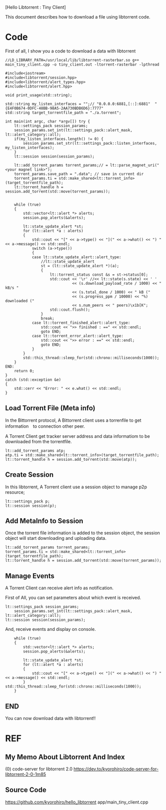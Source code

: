 [Hello Libtorrent : Tiny Client]

This document describes how to download a file using libtorrent code.

# Code

First of all, I show you a code to download a data with libtorrent


```
//LD_LIBRARY_PATH=/usr/local/lib/libtorrent-rasterbar.so g++ main_tiny_client.cpp -o tiny_client.out -ltorrent-rasterbar -lpthread

#include<iostream>
#include<libtorrent/session.hpp>
#include<libtorrent/alert_types.hpp>
#include<libtorrent/alert.hpp>

void print_usage(std::string);

std::string my_listen_interfaces = "";// "0.0.0.0:6881,[::]:6881"  "{E4F0B674-0DFC-48BB-98A5-2AA730BDB6D6}:7777"
std::string target_torrentfile_path = "./a.torrent";

int main(int argc, char *argv[]) try {
	lt::settings_pack session_params;
	session_params.set_int(lt::settings_pack::alert_mask, lt::alert_category::all);
    if(my_listen_interfaces.length() != 0) {
        session_params.set_str(lt::settings_pack::listen_interfaces, my_listen_interfaces);
    }
    lt::session session(session_params);

	lt::add_torrent_params torrent_params;// = lt::parse_magnet_uri("<your magnet link>");
	torrent_params.save_path = ".data"; // save in current dir
    torrent_params.ti = std::make_shared<lt::torrent_info>(target_torrentfile_path);
	lt::torrent_handle h = session.add_torrent(std::move(torrent_params));


    while (true)
    {
        std::vector<lt::alert *> alerts;
        session.pop_alerts(&alerts);

        lt::state_update_alert *st;
        for (lt::alert *a : alerts)
        {
            std::cout << "[" << a->type() << "](" << a->what() << ") " << a->message() << std::endl;
            switch (a->type())
            {
            case lt::state_update_alert::alert_type:
                //lt::state_update_alert
                st = (lt::state_update_alert *)(a);
                {
                    lt::torrent_status const &s = st->status[0];
                    std::cout << '\r' //<< lt::state(s.state) << ' '
                              << (s.download_payload_rate / 1000) << " kB/s "
                              << (s.total_done / 1000) << " kB ("
                              << (s.progress_ppm / 10000) << "%) downloaded ("
                              << s.num_peers << " peers)\x1b[K";
                    std::cout.flush();
                }
                break;
            case lt::torrent_finished_alert::alert_type:
                std::cout << ">> finished : ==" << std::endl;
                goto END;
            case lt::torrent_error_alert::alert_type:
                std::cout << ">> error : ==" << std::endl;
                goto END;
            }
        }
        std::this_thread::sleep_for(std::chrono::milliseconds(1000));
    }
END:
    return 0;
}
catch (std::exception &e)
{
    std::cerr << "Error: " << e.what() << std::endl;
}
```

## Load Torrent File (Meta info)

In the Bittorrent protocol, A Bittorrent client uses a torrenfile to get information　to connection other peer.

A Torrent Client get tracker server address and data informatiom to be downloaded from the torrentfile.


```
lt::add_torrent_params atp;
atp.ti = std::make_shared<lt::torrent_info>(target_torrentfile_path);
lt::torrent_handle h = session.add_torrent(std::move(atp));
```


## Create Session

In this libtorrent, A Torrent client use a session object to manage p2p resource;

```
lt::settings_pack p;
lt::session session(p);
```

## Add MetaInfo to Session

Once the torrent file information is added to the session object, the session object will start downloading and uploading data.

```
lt::add_torrent_params torrent_params;
torrent_params.ti = std::make_shared<lt::torrent_info>(target_torrentfile_path);
lt::torrent_handle h = session.add_torrent(std::move(torrent_params));
```

## Manage Events

A Torrent Client can receive alert info as notification.

First of All, you can set parameters about which event is received.

```
lt::settings_pack session_params;
	session_params.set_int(lt::settings_pack::alert_mask, lt::alert_category::all);
lt::session session(session_params);

``` 

And, receive events and display on console.

```
    while (true)
    {
        std::vector<lt::alert *> alerts;
        session.pop_alerts(&alerts);

        lt::state_update_alert *st;
        for (lt::alert *a : alerts)
        {
            std::cout << "[" << a->type() << "](" << a->what() << ") " << a->message() << std::endl;
        }   std::this_thread::sleep_for(std::chrono::milliseconds(1000));
    }
```


## END

You can now download data with libtorrent!!


# REF


## My Memo About Libtorrent And Index 
(0) code-server for libtorrent 2.0 
https://dev.to/kyorohiro/code-server-for-libtorrent-2-0-1m85

## Source Code

https://github.com/kyorohiro/hello_libtorrent
app/main_tiny_client.cpp